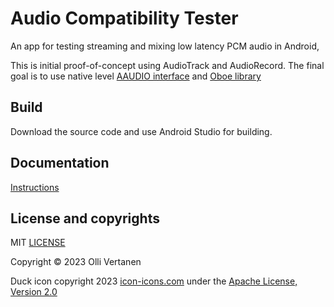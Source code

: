 # Audio Compatibility Tester

An app for testing streaming and mixing low latency PCM audio in Android,

This is initial proof-of-concept using AudioTrack and AudioRecord. The final goal is to use native level [AAUDIO interface](https://developer.android.com/ndk/guides/audio/aaudio/aaudio) and [Oboe library](https://github.com/google/oboe)

## Build

Download the source code and use Android Studio for building. 

## Documentation

[Instructions](docs/instructions.md)

## License and copyrights

MIT [LICENSE](LICENSE)

Copyright © 2023 Olli Vertanen

Duck icon copyright 2023 [icon-icons.com](https://icon-icons.com) under the [Apache License, Version 2.0](http://www.apache.org/licenses/LICENSE-2.0)

